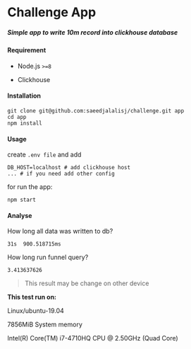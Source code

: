 # Challenge App
##### Simple app to write 10m record into clickhouse database

#### Requirement

+ Node.js `>=8`

+ Clickhouse
#### Installation

```
git clone git@github.com:saeedjalalisj/challenge.git app
cd app
npm install
```
#### Usage
create `.env file` and add
```
DB_HOST=localhost # add clickhouse host
... # if you need add other config
```
for run the app:
```$xslt
npm start
```

#### Analyse
How long all data was written to db?
```$xslt
31s  900.518715ms
```

How long run funnel query?
```$xslt
3.413637626
```
> This result may be change on other device

**This test run on:**

Linux/ubuntu-19.04

7856MiB System memory

Intel(R) Core(TM) i7-4710HQ CPU @ 2.50GHz (Quad Core)
